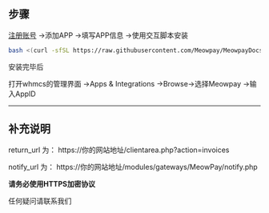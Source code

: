 ## 步骤
<a href="https://meowpay.org" target="_blank" >注册账号</a> ->添加APP ->填写APP信息 ->使用交互脚本安装
``` bash
bash <(curl -sfSL https://raw.githubusercontent.com/Meowpay/MeowpayDocs/main/install.sh)
```

安装完毕后

打开whmcs的管理界面 ->Apps & Integrations ->Browse->选择Meowpay ->输入AppID
***
## 补充说明
return_url 为： https://你的网站地址/clientarea.php?action=invoices

notify_url 为： https://你的网站地址/modules/gateways/MeowPay/notify.php

**请务必使用HTTPS加密协议**

任何疑问请<a herf="https://t.me/MeowpayChannel" target="_blank" >联系我们</a>